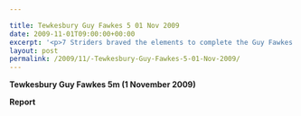 ```yaml
---

title: Tewkesbury Guy Fawkes 5 01 Nov 2009
date: 2009-11-01T09:00:00+00:00
excerpt: '<p>7 Striders braved the elements to complete the Guy Fawkes 5m road race. They all put in a tremendous effort to finish with some outstanding times. Well done, you all did the club proud. Click on full race report to find out more Brendan Ward Club Chairman Guy Fawkes 5 01 November 2009 Photos Report Results</p>'
layout: post
permalink: /2009/11/-Tewkesbury-Guy-Fawkes-5-01-Nov-2009/
---
```

**Tewkesbury Guy Fawkes 5m (1 November 2009)**

**<a name="report"></a>Report**